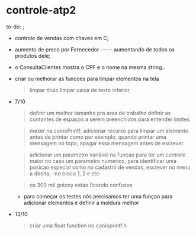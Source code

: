 # controle-atp2
to-do: ;
- controle de vendas com chaves em C;

- aumento de preco por Fornecedor ----- aumentando de todos os produtos dele;
- o ConsultaClientes mostra o CPF e o nome na mesma string.. 
- criar ou melhorar as funcoes para limpar elementos na tela 
    >limpar titulo
    >limpar caixa de texto inferior

- 7/10
    > definir um melhor tamanho pra area de trabalho
    > definir as contantes de espaços a serem preenchidos para entender limites

    > mexer na conioPrintf: adicionar recurso para limpar um elemento antes de printar
    > como por exemplo, quando printar uma mensagem no topo, apagar essa mensagem antes de escrever

    > adicionar um parametro variável na funçao para ter um controle maior
    > no caso um parametro numerico, para identificar uma posicao especial
    > como no cadastro de vendas, escrever no menu a direita, -no bloco 1, 2 e etc-

    > os 300 mil gotoxy estao ficando confusos

    - para começar os testes nós precisamos ter uma funçao para adicionar elementos e definir a moldura melhor

- 13/10
    > criar uma float function no conioprintf.h
